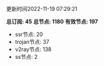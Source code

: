更新时间2022-11-19 07:29:21

**总订阅: 45**
**总节点: 1180**
**有效节点: 197**
- ssr节点: 20
- trojan节点: 37
- v2ray节点: 138
- ss节点: 2

